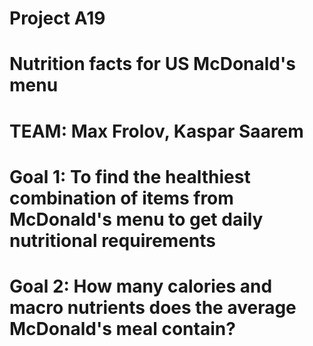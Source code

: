 # Project A19
# Nutrition facts for US McDonald's menu
# TEAM: Max Frolov, Kaspar Saarem
# Goal 1: To find the healthiest combination of items from McDonald's menu to get daily nutritional requirements
# Goal 2: How many calories and macro nutrients does the average McDonald's meal contain?